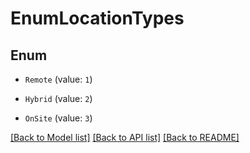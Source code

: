 # EnumLocationTypes


## Enum

* `Remote` (value: `1`)

* `Hybrid` (value: `2`)

* `OnSite` (value: `3`)

[[Back to Model list]](../README.md#documentation-for-models) [[Back to API list]](../README.md#documentation-for-api-endpoints) [[Back to README]](../README.md)
